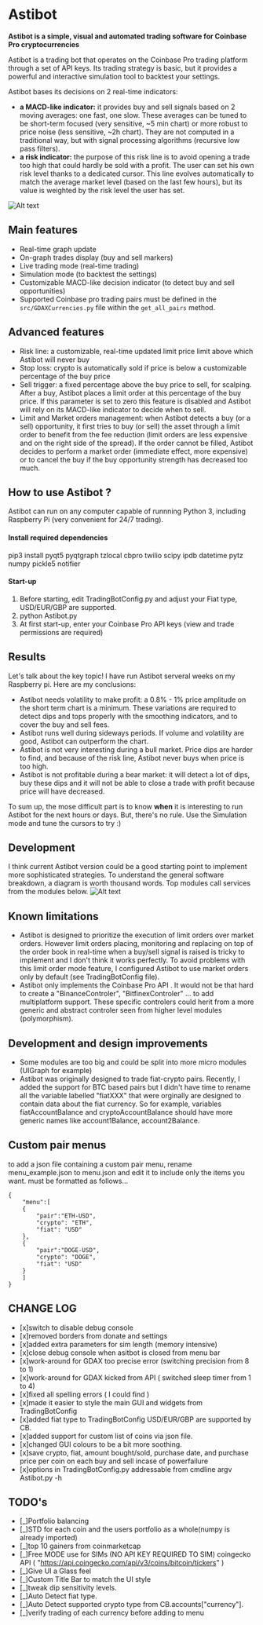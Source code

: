 # Astibot
**Astibot is a simple, visual and automated trading software for Coinbase Pro cryptocurrencies**

Astibot is a trading bot that operates on the Coinbase Pro trading platform through a set of API keys. Its trading strategy is basic, but it provides a powerful and interactive simulation tool to backtest your settings.

Astibot bases its decisions on 2 real-time indicators:
* **a MACD-like indicator:** it provides buy and sell signals based on 2 moving averages: one fast, one slow. These averages can be tuned to be short-term focused (very sensitive, ~5 min chart) or more robust to price noise (less sensitive, ~2h chart). They are not computed in a traditional way, but with signal processing algorithms (recursive low pass filters).
* **a risk indicator:** the purpose of this risk line is to avoid opening a trade too high that could hardly be sold with a profit. The user can set his own risk level thanks to a dedicated cursor. This line evolves automatically to match the average market level (based on the last few hours), but its value is weighted by the risk level the user has set.

![Alt text](/doc/astibot_overview.png?raw=true "Astibot overview")

## Main features
* Real-time graph update
* On-graph trades display (buy and sell markers)
* Live trading mode (real-time trading)
* Simulation mode (to backtest the settings)
* Customizable MACD-like decision indicator (to detect buy and sell opportunities)
* Supported Coinbase pro trading pairs must be defined in the `src/GDAXCurrencies.py` file within the `get_all_pairs` method.

## Advanced features
* Risk line: a customizable, real-time updated limit price limit above which Astibot will never buy
* Stop loss: crypto is automatically sold if price is below a customizable percentage of the buy price
* Sell trigger: a fixed percentage above the buy price to sell, for scalping. After a buy, Astibot places a limit order at this percentage of the buy price. If this parameter is set to zero this feature is disabled and Astibot will rely on its MACD-like indicator to decide when to sell.
* Limit and Market orders management: when Astibot detects a buy (or a sell) opportunity, it first tries to buy (or sell) the asset through a limit order to benefit from the fee reduction (limit orders are less expensive and on the right side of the spread). If the order cannot be filled, Astibot decides to perform a market order (immediate effect, more expensive) or to cancel the buy if the buy opportunity strength has decreased too much.


## How to use Astibot ?

Astibot can run on any computer capable of runnning Python 3, including Raspberry Pi (very convenient for 24/7 trading).

#### Install required dependencies

pip3 install pyqt5 pyqtgraph tzlocal cbpro twilio scipy ipdb datetime pytz numpy pickle5 notifier
    


#### Start-up


1. Before starting, edit TradingBotConfig.py and adjust your Fiat type, USD/EUR/GBP are supported.
2. python Astibot.py
3. At first start-up,  enter your Coinbase Pro API keys (view and trade permissions are required)

## Results

Let's talk about the key topic! I have run Astibot serveral weeks on my Raspberry pi.
Here are my conclusions:
* Astibot needs volatility to make profit: a 0.8% - 1% price amplitude on the short term chart is a minimum. These variations are required to detect dips and tops properly with the smoothing indicators, and to cover the buy and sell fees.
* Astibot runs well during sideways periods. If volume and volatility are good, Astibot can outperform the chart.
* Astibot is not very interesting during a bull market. Price dips are harder to find, and because of the risk line, Astibot never buys when price is too high.
* Astibot is not profitable during a bear market: it will detect a lot of dips, buy these dips and it will not be able to close a trade with profit because price will have decreased.

To sum up, the mose difficult part is to know **when** it is interesting to run Astibot for the next hours or days. 
But, there's no rule. Use the Simulation mode and tune the cursors to try :) 



## Development

I think current Astibot version could be a good starting point to implement more sophisticated strategies.
To understand the general software breakdown, a diagram is worth thousand words. Top modules call services from the modules below.
![Alt text](/doc/astibot_architecture.png?raw=true "Astibot software architecture")

## Known limitations

* Astibot is designed to prioritize the execution of limit orders over market orders. However limit orders placing, monitoring and replacing on top of the order book in real-time when a buy/sell signal is raised is tricky to implement and I don't think it works perfectly. To avoid problems with this limit order mode feature, I configured Astibot to use market orders only by default (see TradingBotConfig file).
* Astibot only implements the Coinbase Pro API . It would not be that hard to create a "BinanceControler", "BitfinexControler" ... to add multiplatform support. These specific controlers could herit from a more generic and abstract controler seen from higher level modules (polymorphism).

## Development and design improvements

* Some modules are too big and could be split into more micro modules (UIGraph for example)
* Astibot was originally designed to trade fiat-crypto pairs. Recently, I added the support for BTC based pairs but I didn't have time to rename all the variable labelled "fiatXXX" that were orginally are designed to contain data about the fiat currency. So for example, variables fiatAccountBalance and cryptoAccountBalance should have more generic names like account1Balance, account2Balance.

## Custom pair menus
to add a json file containing a custom pair menu, rename menu_example.json to menu.json and edit it to include only the items you want. must be formatted as follows...
```
{
	"menu":[
	{
		"pair":"ETH-USD",
		"crypto": "ETH",
		"fiat": "USD"
	},	
	{
		"pair":"DOGE-USD",
		"crypto": "DOGE",
		"fiat": "USD"
	}
	]
}
```
## CHANGE LOG

- [x]switch to disable debug console 
- [x]removed borders from donate and settings
- [x]added extra  parameters for sim length (memory intensive) 
- [x]close debug console when asitbot is closed from menu bar
- [x]work-around for GDAX too precise error (switching precision from 8 to 1)
- [x]work-around for GDAX kicked from API ( switched sleep timer from 1 to 4)
- [x]fixed all spelling errors ( I could find )
- [x]made it easier to style the main GUI and widgets from TradingBotConfig
- [x]added fiat type to TradingBotConfig USD/EUR/GBP are supported by CB.
- [x]added support for custom list of coins via json file. 
- [x]changed GUI colours to be a bit more soothing.
- [x]save crypto, fiat, amount bought/sold, purchase date, and purchase price per coin on each buy and sell incase of powerfailure
- [x]options in TradingBotConfig.py addressable from cmdline argv Astibot.py -h 
## TODO's


- [_]Portfolio balancing
- [_]STD for each coin and the users portfolio as a whole(numpy is already imported)
- [_]top 10 gainers from coinmarketcap
- [_]Free MODE use for SIMs (NO API KEY REQUIRED TO SIM) coingecko API ( "https://api.coingecko.com/api/v3/coins/bitcoin/tickers" )
- [_]Give UI a Glass feel
- [_]Custom Title Bar to match the UI style
- [_]tweak dip sensitivity levels. 
- [_]Auto Detect fiat type. 
- [_]Auto Detect supported crypto type from CB.accounts["currency"]. 
- [_]verify trading of each currency before adding to menu
